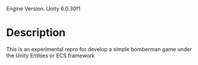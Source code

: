 Engine Version: Unity 6.0.30f1

# Description
This is an experimental repro for develop a simple bomberman game under the Unity Entities or ECS framework
